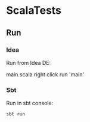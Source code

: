# ScalaTests

## Run

### Idea
Run from Idea DE:

main.scala right click run 'main'

### Sbt
Run in sbt console:
```
sbt run
```
